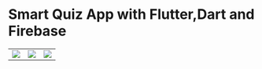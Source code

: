 # Smart Quiz App with Flutter,Dart and Firebase

<table>
  <tr>
    <td><img src='https://github.com/mrkzqsmv/Smart-Quiz-Game-with-Flutter-Dart-and-Firebase/blob/main/app_screens/1.jpeg' width=auto height=auto></td>
    <td><img src='https://github.com/mrkzqsmv/Smart-Quiz-Game-with-Flutter-Dart-and-Firebase/blob/main/app_screens/2.jpeg' width=auto height=auto></td>
    <td><img src='https://github.com/mrkzqsmv/Smart-Quiz-Game-with-Flutter-Dart-and-Firebase/blob/main/app_screens/3.jpeg' width=auto height=auto></td>
  </tr>
</table>
